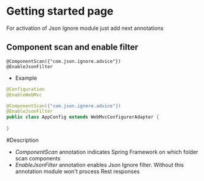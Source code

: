 # Getting started page
For activation of Json Ignore module just add next annotations

## Component scan and enable filter
```text
@ComponentScan({"com.json.ignore.advice"})
@EnableJsonFilter
```

* Example 

```java
@Configuration
@EnableWebMvc

@ComponentScan({"com.json.ignore.advice"})
@EnableJsonFilter
public class AppConfig extends WebMvcConfigurerAdapter {
    
}
```

#Description
* *ComponentScan*  annotation indicates Spring Framework on which folder scan components
* *EnableJsonFilter* annotation enables Json Ignore filter. Without this annotation module won't process Rest responses 
